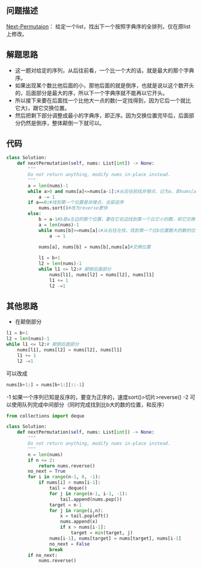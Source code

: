 ## 问题描述
[Next-Permutaion](https://leetcode.com/problems/next-permutation/ )：
给定一个list，找出下一个按照字典序的全排列，仅在原list上修改。

## 解题思路
* 这一题对给定的序列，从后往前看，一个比一个大的话，就是最大的那个字典序。
* 如果出现某个数比他后面的小，那他后面的就是倒序，也就是说以这个数开头的，后面部分是最大的序，所以下一个字典序就不能再以它开头。
* 所以接下来要在后面找一个比他大一点的数(一定找得到，因为它后一个就比它大)，跟它交换位置。
* 然后把剩下部分调整成最小的字典序，即正序。因为交换位置完毕后，后面部分仍然是倒序，整体颠倒一下就可以。


## 代码
```python
class Solution:
    def nextPermutation(self, nums: List[int]) -> None:
        """
        Do not return anything, modify nums in-place instead.
        """
        a = len(nums)-1
        while a>0 and nums[a]<=nums[a-1]:#从后往前找非增点，记为a，即nums[a]是局部极大点。
            a -= 1
        if a==0:#找到第一个位置是非增点，全部逆序
            nums.sort()#改为reverse更快
        else:
            b = a-1#b是a左边的那个位置，要在它右边找到第一个比它小的数，和它交换
            a = len(nums)-1
            while nums[b]>=nums[a]:#从右往左找，找到第一个比b位置数大的数的位置a
                a -= 1
                
            nums[a], nums[b] = nums[b],nums[a]#交换位置

            l1 = b+1
            l2 = len(nums)-1
            while l1 <= l2:# 颠倒后面部分
                nums[l1], nums[l2] = nums[l2], nums[l1]
                l1 += 1
                l2 -=1
```
## 其他思路
- 在颠倒部分
```python
l1 = b+1
l2 = len(nums)-1
while l1 <= l2:# 颠倒后面部分
    nums[l1], nums[l2] = nums[l2], nums[l1]
    l1 += 1
    l2 -=1
```
可以改成
```python
nums[b+1:] = nums[b+1:][::-1]
```
-1 如果一个序列已知是反序的，要变为正序的，速度sort()>切片>reverse()
-2 可以使用队列完成中间部分（同时完成找到比b大的数的位置，和反序）
```python
from collections import deque

class Solution:
    def nextPermutation(self, nums: List[int]) -> None:
        """
        Do not return anything, modify nums in-place instead.
        """
        n = len(nums)
        if n <= 2:
            return nums.reverse()
        no_next = True
        for i in range(n-1, 0, -1):
            if nums[i] > nums[i-1]:
                tail = deque()
                for j in range(n-1, i-1, -1):
                    tail.append(nums.pop())
                target = n-1
                for j in range(i,n):
                    x = tail.popleft()
                    nums.append(x)
                    if x > nums[i-1]:
                        target = min(target, j)
                nums[i-1], nums[target] = nums[target], nums[i-1]
                no_next = False
                break
        if no_next:
            nums.reverse()
```
